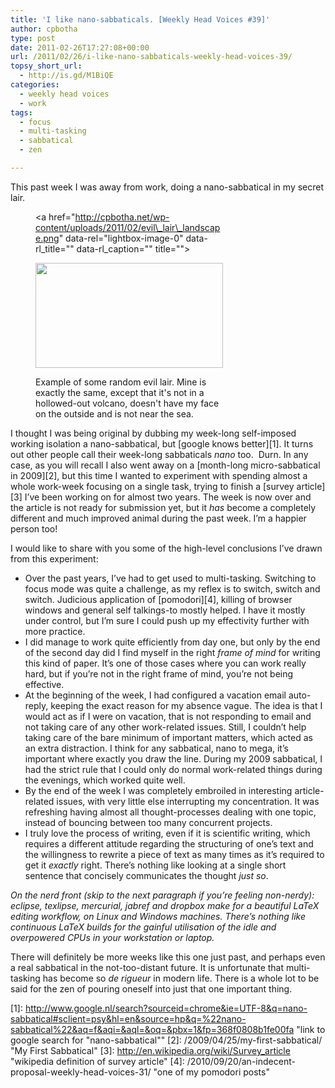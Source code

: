 ```yaml
---
title: 'I like nano-sabbaticals. [Weekly Head Voices #39]'
author: cpbotha
type: post
date: 2011-02-26T17:27:08+00:00
url: /2011/02/26/i-like-nano-sabbaticals-weekly-head-voices-39/
topsy_short_url:
  - http://is.gd/M1BiQE
categories:
  - weekly head voices
  - work
tags:
  - focus
  - multi-tasking
  - sabbatical
  - zen

---
```

This past week I was away from work, doing a nano-sabbatical in my secret lair.<figure id="attachment_1223" aria-describedby="caption-attachment-1223" style="width: 300px" class="wp-caption aligncenter"><a href="http://cpbotha.net/wp-content/uploads/2011/02/evil\_lair\_landscape.png" data-rel="lightbox-image-0" data-rl\_title="" data-rl\_caption="" title="">

<img data-attachment-id="1223" data-permalink="https://cpbotha.net/2011/02/26/i-like-nano-sabbaticals-weekly-head-voices-39/evil_lair_landscape/" data-orig-file="https://cpbotha.net/wp-content/uploads/2011/02/evil_lair_landscape.png" data-orig-size="1024,576" data-comments-opened="1" data-image-meta="{&quot;aperture&quot;:&quot;0&quot;,&quot;credit&quot;:&quot;&quot;,&quot;camera&quot;:&quot;&quot;,&quot;caption&quot;:&quot;&quot;,&quot;created_timestamp&quot;:&quot;0&quot;,&quot;copyright&quot;:&quot;&quot;,&quot;focal_length&quot;:&quot;0&quot;,&quot;iso&quot;:&quot;0&quot;,&quot;shutter_speed&quot;:&quot;0&quot;,&quot;title&quot;:&quot;&quot;}" data-image-title="evil_lair_landscape" data-image-description="" data-medium-file="https://cpbotha.net/wp-content/uploads/2011/02/evil_lair_landscape-300x168.png" data-large-file="https://cpbotha.net/wp-content/uploads/2011/02/evil_lair_landscape.png" class="size-medium wp-image-1223" title="evil_lair_landscape" src="http://cpbotha.net/wp-content/uploads/2011/02/evil_lair_landscape-300x168.png" alt="" width="300" height="168" srcset="https://cpbotha.net/wp-content/uploads/2011/02/evil_lair_landscape-300x168.png 300w, https://cpbotha.net/wp-content/uploads/2011/02/evil_lair_landscape.png 1024w" sizes="(max-width: 300px) 85vw, 300px" /></a><figcaption id="caption-attachment-1223" class="wp-caption-text">Example of some random evil lair. Mine is exactly the same, except that it's not in a hollowed-out volcano, doesn't have my face on the outside and is not near the sea.</figcaption></figure> 

I thought I was being original by dubbing my week-long self-imposed working isolation a nano-sabbatical, but [google knows better][1]. It turns out other people call their week-long sabbaticals _nano_ too.  Durn. In any case, as you will recall I also went away on a [month-long micro-sabbatical in 2009][2], but this time I wanted to experiment with spending almost a whole work-week focusing on a single task, trying to finish a [survey article][3] I&#8217;ve been working on for almost two years. The week is now over and the article is not ready for submission yet, but it _has_ become a completely different and much improved animal during the past week. I&#8217;m a happier person too!

I would like to share with you some of the high-level conclusions I&#8217;ve drawn from this experiment:

  * Over the past years, I&#8217;ve had to get used to multi-tasking. Switching to focus mode was quite a challenge, as my reflex is to switch, switch and switch. Judicious application of [pomodori][4], killing of browser windows and general self talkings-to mostly helped. I have it mostly under control, but I&#8217;m sure I could push up my effectivity further with more practice.
  * I did manage to work quite efficiently from day one, but only by the end of the second day did I find myself in the right _frame of mind_ for writing this kind of paper. It&#8217;s one of those cases where you can work really hard, but if you&#8217;re not in the right frame of mind, you&#8217;re not being effective.
  * At the beginning of the week, I had configured a vacation email auto-reply, keeping the exact reason for my absence vague. The idea is that I would act as if I were on vacation, that is not responding to email and not taking care of any other work-related issues. Still, I couldn&#8217;t help taking care of the bare minimum of important matters, which acted as an extra distraction. I think for any sabbatical, nano to mega, it&#8217;s important where exactly you draw the line. During my 2009 sabbatical, I had the strict rule that I could only do normal work-related things during the evenings, which worked quite well.
  * By the end of the week I was completely embroiled in interesting article-related issues, with very little else interrupting my concentration. It was refreshing having almost all thought-processes dealing with one topic, instead of bouncing between too many concurrent projects.
  * I truly love the process of writing, even if it is scientific writing, which requires a different attitude regarding the structuring of one&#8217;s text and the willingness to rewrite a piece of text as many times as it&#8217;s required to get it _exactly_ right. There&#8217;s nothing like looking at a single short sentence that concisely communicates the thought _just so_.

_On the nerd front (skip to the next paragraph if you&#8217;re feeling non-nerdy): eclipse, texlipse, mercurial, jabref and dropbox make for a beautiful LaTeX editing workflow, on Linux and Windows machines. There&#8217;s nothing like continuous LaTeX builds for the gainful utilisation of the idle and overpowered CPUs in your workstation or laptop._

There will definitely be more weeks like this one just past, and perhaps even a real sabbatical in the not-too-distant future. It is unfortunate that multi-tasking has become so _de rigueur_ in modern life. There is a whole lot to be said for the zen of pouring oneself into just that one important thing.

 [1]: http://www.google.nl/search?sourceid=chrome&ie=UTF-8&q=nano-sabbatical#sclient=psy&hl=en&source=hp&q=%22nano-sabbatical%22&aq=f&aqi=&aql=&oq=&pbx=1&fp=368f0808b1fe00fa "link to google search for "nano-sabbatical""
 [2]: /2009/04/25/my-first-sabbatical/ "My First Sabbatical"
 [3]: http://en.wikipedia.org/wiki/Survey_article "wikipedia definition of survey article"
 [4]: /2010/09/20/an-indecent-proposal-weekly-head-voices-31/ "one of my pomodori posts"